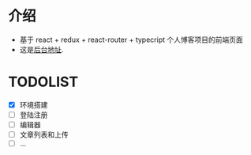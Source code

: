 # 介绍
- 基于 react + redux + react-router + typecript 个人博客项目的前端页面
- 这是[后台地址](https://github.com/a417420427/user_demo). 

# TODOLIST
- [x] 环境搭建
- [ ] 登陆注册 
- [ ] 编辑器
- [ ] 文章列表和上传
- [ ] ...
